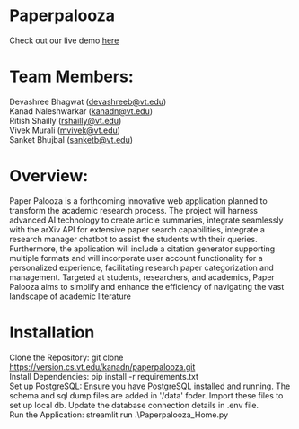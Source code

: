 # Paperpalooza

Check out our live demo [here](https://paperpalooza.discovery.cs.vt.edu/)

# Team Members:
Devashree Bhagwat​ (devashreeb@vt.edu) <br>
Kanad Naleshwarkar​ (kanadn@vt.edu) <br>
Ritish Shailly (rshailly@vt.edu) <br>
Vivek Murali (mvivek@vt.edu) <br>
Sanket Bhujbal (sanketb@vt.edu)

# Overview:
Paper Palooza is a forthcoming innovative web application planned to transform
the academic research process. The project will harness advanced AI technology
to create article summaries, integrate seamlessly with the arXiv API for extensive
paper search capabilities, integrate a research manager chatbot to assist the
students with their queries. Furthermore, the application will include a citation generator
supporting multiple formats and will incorporate user account functionality for a
personalized experience, facilitating research paper categorization and
management. Targeted at students, researchers, and academics, Paper Palooza
aims to simplify and enhance the efficiency of navigating the vast landscape of
academic literature

# Installation
Clone the Repository: git clone https://version.cs.vt.edu/kanadn/paperpalooza.git <br>
Install Dependencies: pip install -r requirements.txt <br>
Set up PostgreSQL: Ensure you have PostgreSQL installed and running. The schema and sql dump files are added in '/data' foder. Import these files to set up local db. Update the database connection details in .env file. <br>
Run the Application: streamlit run .\Paperpalooza_Home.py <br>